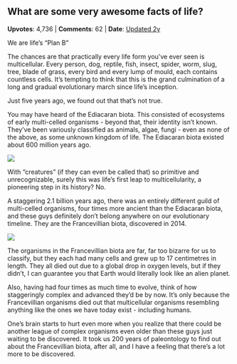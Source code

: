 ## What are some very awesome facts of life?
    
**Upvotes**: 4,736 | **Comments**: 62 | **Date**: [Updated 2y](https://www.quora.com/What-are-some-very-awesome-facts-of-life/answer/Gary-Meaney)

We are life’s “Plan B”

The chances are that practically every life form you’ve ever seen is multicellular. Every person, dog, reptile, fish, insect, spider, worm, slug, tree, blade of grass, every bird and every lump of mould, each contains countless cells. It’s tempting to think that this is the grand culmination of a long and gradual evolutionary march since life’s inception.

Just five years ago, we found out that that’s not true.

You may have heard of the Ediacaran biota. This consisted of ecosystems of early multi-celled organisms - beyond that, their identity isn’t known. They’ve been variously classified as animals, algae, fungi - even as none of the above, as some unknown kingdom of life. The Ediacaran biota existed about 600 million years ago.

![](https://qph.fs.quoracdn.net/main-qimg-8d4f18c2ee3659b0c46a8e5c087fb3d8-lq)

With “creatures” (if they can even be called that) so primitive and unrecognizable, surely this was life’s first leap to multicellularity, a pioneering step in its history? No.

A staggering 2.1 billion years ago, there was an entirely different guild of multi-celled organisms, four times more ancient than the Ediacaran biota, and these guys definitely don’t belong anywhere on our evolutionary timeline. They are the Francevillian biota, discovered in 2014.

![](https://qph.fs.quoracdn.net/main-qimg-e4ea1bb5b2417fad17c881ef6a7b1e70-lq)

The organisms in the Francevillian biota are far, far too bizarre for us to classify, but they each had many cells and grew up to 17 centimetres in length. They all died out due to a global drop in oxygen levels, but if they didn’t, I can guarantee you that Earth would literally look like an alien planet.

Also, having had four times as much time to evolve, think of how staggeringly complex and advanced they’d be by now. It’s only because the Francevillian organisms died out that multicellular organisms resembling anything like the ones we have today exist - including humans.

One’s brain starts to hurt even more when you realize that there could be another league of complex organisms even older than these guys just waiting to be discovered. It took us 200 years of paleontology to find out about the Francevillian biota, after all, and I have a feeling that there’s a lot more to be discovered.

